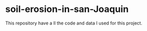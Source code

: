 # soil-erosion-in-san-Joaquin

This repository have a ll the code and data I used for this project.
